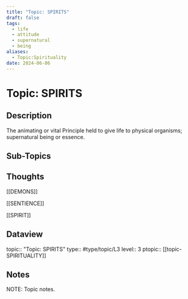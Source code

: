 ```yaml
---
title: "Topic: SPIRITS"
draft: false
tags:
  - life
  - attitude
  - supernatural
  - being
aliases:
  - Topic:Spirituality
date: 2024-06-06
---
```

# Topic: SPIRITS
## Description
The animating or vital Principle held to give life to physical organisms; supernatural being or essence.

## Sub-Topics


## Thoughts

[[DEMONS]]

[[SENTIENCE]]

[[SPIRIT]]


## Dataview
topic:: "Topic: SPIRITS"
type:: #type/topic/L3 
level:: 3
ptopic:: [[topic-SPIRITUALITY]]

## Notes
NOTE: Topic notes.